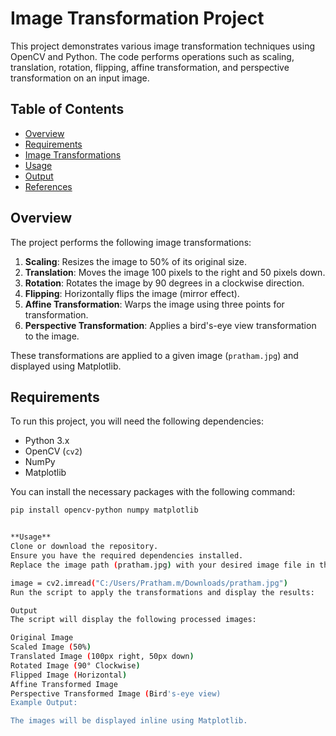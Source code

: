 # Image Transformation Project

This project demonstrates various image transformation techniques using OpenCV and Python. The code performs operations such as scaling, translation, rotation, flipping, affine transformation, and perspective transformation on an input image.

## Table of Contents
- [Overview](#overview)
- [Requirements](#requirements)
- [Image Transformations](#image-transformations)
- [Usage](#usage)
- [Output](#output)
- [References](#references)

## Overview
The project performs the following image transformations:
1. **Scaling**: Resizes the image to 50% of its original size.
2. **Translation**: Moves the image 100 pixels to the right and 50 pixels down.
3. **Rotation**: Rotates the image by 90 degrees in a clockwise direction.
4. **Flipping**: Horizontally flips the image (mirror effect).
5. **Affine Transformation**: Warps the image using three points for transformation.
6. **Perspective Transformation**: Applies a bird's-eye view transformation to the image.

These transformations are applied to a given image (`pratham.jpg`) and displayed using Matplotlib.

## Requirements
To run this project, you will need the following dependencies:

- Python 3.x
- OpenCV (`cv2`)
- NumPy
- Matplotlib

You can install the necessary packages with the following command:
```bash
pip install opencv-python numpy matplotlib


**Usage**
Clone or download the repository.
Ensure you have the required dependencies installed.
Replace the image path (pratham.jpg) with your desired image file in the code:

image = cv2.imread("C:/Users/Pratham.m/Downloads/pratham.jpg")
Run the script to apply the transformations and display the results:

Output
The script will display the following processed images:

Original Image
Scaled Image (50%)
Translated Image (100px right, 50px down)
Rotated Image (90° Clockwise)
Flipped Image (Horizontal)
Affine Transformed Image
Perspective Transformed Image (Bird's-eye view)
Example Output:

The images will be displayed inline using Matplotlib.
